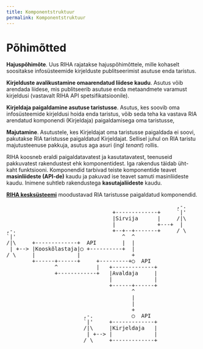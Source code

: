 ```yaml
---
title: Komponentstruktuur
permalink: Komponentstruktuur
---
```


# Põhimõtted

__Hajuspõhimõte__. Uus RIHA rajatakse hajuspõhimõttele, mille kohaselt soositakse infosüsteemide kirjelduste publitseerimist asutuse enda taristus.

__Kirjelduste avalikustamine omaarendatud liidese kaudu__. Asutus võib arendada liidese, mis publitseerib asutuse enda metaandmete varamust kirjeldusi (vastavalt RIHA API spetsifikatsioonile).

__Kirjeldaja paigaldamine asutuse taristusse__.  Asutus, kes soovib oma infosüsteemide kirjeldusi hoida enda taristus,  võib seda teha ka vastava RIA arendatud komponendi (Kirjeldaja) paigaldamisega oma taristusse,

__Majutamine__. Asutustele, kes Kirjeldajat oma taristusse paigaldada ei soovi, pakutakse RIA taristusse paigaldatud Kirjeldajat. Sellisel juhul on RIA taristu majutusteenuse pakkuja, asutus aga asuri (ingl _tenant_) rollis.

RIHA koosneb eraldi paigaldatavatest ja kasutatavatest, teenuseid pakkuvatest rakendustest ehk komponentidest. Iga rakendus täidab üht-kaht funktsiooni. Komponendid tarbivad teiste komponentide teavet __masinliideste (API-de)__ kaudu ja pakuvad ise teavet samuti masinliideste kaudu. Inimene suhtleb rakendustega __kasutajaliideste__ kaudu.

__[RIHA kesksüsteemi](Kesk)__ moodustavad RIA taristusse paigaldatud komponendid.

<pre>
                                                     ,-.
                                 +-------------+     `|'
                                 |Sirvija      |     /|\
                                 |             +---+  |
,-.                              +--+--+-------+     / \
`|'                                 ^  ^
/|\     +-------------+  API        |  |
 | +--> |Kooskõlastaja|◯ +----------+  |
/ \     |             |                +
        +------+------+     +---------+◯  API
               ^            |   +-------------+
               +------------+   |Avaldaja     |
                                |             |
                                +------+------+
                                       ^
                                       |
                                       |
                                       +
                        ,-.            ◯  API
                        `|'     +-------------+
                        /|\     |Kirjeldaja   |
                         | +--> |             |
                        / \     +-------------+
  
</pre>  



